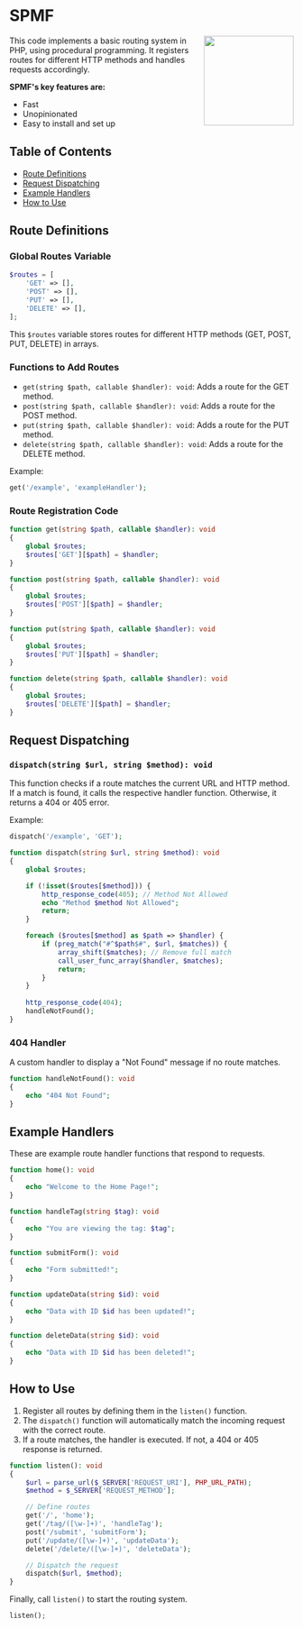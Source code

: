 # SPMF
<img align="right" width="159px" src="https://c.tenor.com/raV3qC9iOWsAAAAd/tenor.gif">

This code implements a basic routing system in PHP, using procedural programming. It registers routes for different HTTP methods and handles requests accordingly. 

**SPMF's key features are:**

- Fast
- Unopinionated
- Easy to install and set up
  
## Table of Contents
- [Route Definitions](#route-definitions)
- [Request Dispatching](#request-dispatching)
- [Example Handlers](#example-handlers)
- [How to Use](#how-to-use)

## Route Definitions

### Global Routes Variable
```php
$routes = [
    'GET' => [],
    'POST' => [],
    'PUT' => [],
    'DELETE' => [],
];
```
This `$routes` variable stores routes for different HTTP methods (GET, POST, PUT, DELETE) in arrays.

### Functions to Add Routes
- `get(string $path, callable $handler): void`: Adds a route for the GET method.
- `post(string $path, callable $handler): void`: Adds a route for the POST method.
- `put(string $path, callable $handler): void`: Adds a route for the PUT method.
- `delete(string $path, callable $handler): void`: Adds a route for the DELETE method.

Example:
```php
get('/example', 'exampleHandler');
```

### Route Registration Code
```php
function get(string $path, callable $handler): void
{
    global $routes;
    $routes['GET'][$path] = $handler;
}

function post(string $path, callable $handler): void
{
    global $routes;
    $routes['POST'][$path] = $handler;
}

function put(string $path, callable $handler): void
{
    global $routes;
    $routes['PUT'][$path] = $handler;
}

function delete(string $path, callable $handler): void
{
    global $routes;
    $routes['DELETE'][$path] = $handler;
}
```

## Request Dispatching

### `dispatch(string $url, string $method): void`

This function checks if a route matches the current URL and HTTP method. If a match is found, it calls the respective handler function. Otherwise, it returns a 404 or 405 error.

Example:
```php
dispatch('/example', 'GET');
```

```php
function dispatch(string $url, string $method): void
{
    global $routes;

    if (!isset($routes[$method])) {
        http_response_code(405); // Method Not Allowed
        echo "Method $method Not Allowed";
        return;
    }

    foreach ($routes[$method] as $path => $handler) {
        if (preg_match("#^$path$#", $url, $matches)) {
            array_shift($matches); // Remove full match
            call_user_func_array($handler, $matches);
            return;
        }
    }
    
    http_response_code(404);
    handleNotFound();
}
```

### 404 Handler
A custom handler to display a "Not Found" message if no route matches.
```php
function handleNotFound(): void
{
    echo "404 Not Found";
}
```

## Example Handlers

These are example route handler functions that respond to requests.

```php
function home(): void
{
    echo "Welcome to the Home Page!";
}

function handleTag(string $tag): void
{
    echo "You are viewing the tag: $tag";
}

function submitForm(): void
{
    echo "Form submitted!";
}

function updateData(string $id): void
{
    echo "Data with ID $id has been updated!";
}

function deleteData(string $id): void
{
    echo "Data with ID $id has been deleted!";
}
```

## How to Use

1. Register all routes by defining them in the `listen()` function.
2. The `dispatch()` function will automatically match the incoming request with the correct route.
3. If a route matches, the handler is executed. If not, a 404 or 405 response is returned.

```php
function listen(): void
{
    $url = parse_url($_SERVER['REQUEST_URI'], PHP_URL_PATH);
    $method = $_SERVER['REQUEST_METHOD'];

    // Define routes
    get('/', 'home');
    get('/tag/([\w-]+)', 'handleTag');
    post('/submit', 'submitForm');
    put('/update/([\w-]+)', 'updateData');
    delete('/delete/([\w-]+)', 'deleteData');

    // Dispatch the request
    dispatch($url, $method);
}
```

Finally, call `listen()` to start the routing system.

```php
listen();
```

